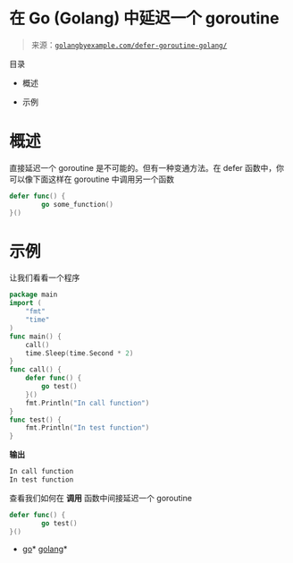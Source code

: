 <!--yml

分类：未分类

日期：2024-10-13 06:25:51

-->

# 在 Go (Golang) 中延迟一个 goroutine

> 来源：[`golangbyexample.com/defer-goroutine-golang/`](https://golangbyexample.com/defer-goroutine-golang/)

目录

+   概述

+   示例

# **概述**

直接延迟一个 goroutine 是不可能的。但有一种变通方法。在 defer 函数中，你可以像下面这样在 goroutine 中调用另一个函数

```go
defer func() {
        go some_function()
}()
```

# **示例**

让我们看看一个程序

```go
package main
import (
    "fmt"
    "time"
)
func main() {
    call()
    time.Sleep(time.Second * 2)
}
func call() {
    defer func() {
        go test()
    }()
    fmt.Println("In call function")
}
func test() {
    fmt.Println("In test function")
}
```

**输出**

```go
In call function
In test function
```

查看我们如何在 **调用** 函数中间接延迟一个 goroutine

```go
defer func() {
        go test()
}()
```

+   [go](https://golangbyexample.com/tag/go/)*   [golang](https://golangbyexample.com/tag/golang/)*
